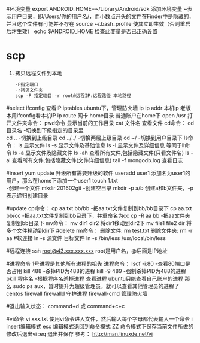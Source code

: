 #环境变量
	export ANDROID_HOME=~/Library/Android/sdk
		添加环境变量
		~表示用户目录，即/Users/你的用户名/，而小数点开头的文件在Finder中是隐藏的，并且这个文件有可能并不存在
	source ~/.bash_profile
		使其立即生效（否则重启后才生效）
	echo $ANDROID_HOME
		检查此变量是否已正确设置
# scp
1. 拷贝远程文件到本地
	```js
	-P指定端口
	-r拷贝文件夹
	scp -P 指定端口 -r root@远程IP:远程路径 本地路径
	```
#select
	ifconfig
		查看IP
	iptables
		ubuntu下，管理防火墙
	ip
		ip addr
			本机ip
			老版本用ifconfig看本机IP
		ip route
			网卡
	home目录
		普通账户在home下
	open /usr
		打开文件夹命令：
	pwd命令
		显示当前的工作目录
	cat 文件名
		查看文件
	cd命令：
		cd 目录名  -切换到下级指定的目录里    
		cd ..     -切换到上级目录
		cd ../../ -切换两层上级目录
		cd ~/     -切换到用户目录下
	ls命令：
		ls 显示文件
		ls -s 显示文件及基础信息
		ls -l 显示文件及详细信息
			等同于ll命令
		ls -a 显示文件及隐藏文件
		ls -ah 查看所有文件,包括隐藏文件(只看文件名)
		ls -al 查看所有文件,包括隐藏文件(文件详细信息)
	tail -f mongodb.log
		查看日志
		
#insert
	yum update
		升级所有需要升级的软件
	useradd user1
		添加名为user1的用户，那么在home下添加一个user1
	touch 1.txt     
		-创建一个文件
	mkdir 201602git 
		-创建空目录
		mkdir -p a/b
			创建a和b文件夹，-p表示递归创建目录

#update
	cp命令：
		cp aa.txt bb/bb -把aa.txt文件复制到bb/bb目录下
		cp aa.txt bb/cc -把aa.txt文件复制到bb目录下，并重命名为cc
		cp -R aa bb     -把aa文件夹复制到bb目录下
	mv命令：
		mv dir1 dir2
			将dir1移动到dir2下
		mv file1 file2 dir
			将多个文件移动到dir下
#delete
	rm命令：
		删除文件:  rm test.txt
		删除文件夹: rm -r aa
#软连接
	ln -s 源文件 目标文件
		ln -s /bin/less /usr/local/bin/less
		
#远程连接
	ssh root@43.xxx.xxx.xxx
		root是用户名，@后面是IP地址

#进程命令
	1号进程是其他所有进程的祖先
	进程命令：
		lsof -i:80 -查看80端口是否占用
		kill 488   -杀掉PID为488的进程
		kill -9 489 -强制杀掉PID为488的进程
		pkill 程序名 -根据程序名杀掉进程
	查看进程
		ubuntu只能查看自己账户的进程
			那么 sudo ps aux，暂时提升为超级管理员，就可以查看其他管理员的进程了
	centos
		firewall
			firewalld
				守护进程
			firewall-cmd
				管理防火墙
				
#退出输入状态：
	command+d 或 command+c+c

#vi命令
	vi xxx.txt
		使用vi命令进入文件，然后输入每个字母都代表输入一个命令
		i
			insert编辑模式
		esc
			编辑模式退回到命令模式
		ZZ
			命令模式下保存当前文件所做的修改后退出vi
		:eq
			退出并保存
	参考：
		http://man.linuxde.net/vi